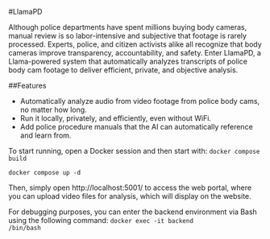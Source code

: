 ﻿#LlamaPD

Although police departments have spent millions buying body cameras, manual review is so labor-intensive and subjective that footage is rarely processed. Experts, police, and citizen activists alike all recognize that body cameras improve transparency, accountability, and safety. Enter LlamaPD, a Llama-powered system that automatically analyzes transcripts of police body cam footage to deliver efficient, private, and objective analysis.

##Features
<ul>
  <li>Automatically analyze audio from video footage from police body cams, no matter how long.</li>
  <li>Run it locally, privately, and efficiently, even without WiFi.</li>
  <li>Add police procedure manuals that the AI can automatically reference and learn from.</li>
</ul>


To start running, open a Docker session and then start with:
<code>docker compose build</code>

<code>docker compose up -d</code>

Then, simply open http://localhost:5001/ to access the web portal, where you can upload video files for analysis, which will display on the website.


For debugging purposes, you can enter the backend environment via Bash using the following command:
<code>docker exec -it backend /bin/bash</code>
